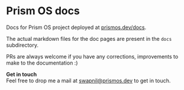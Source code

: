 # Prism OS docs

Docs for Prism OS project deployed at [prismos.dev/docs](prismos.dev/docs).

The actual markdown files for the doc pages are present in the `docs` subdirectory.

PRs are always welcome if you have any corrections, improvements to make to the documentation :)

**Get in touch**  
Feel free to drop me a mail at swapnil@prismos.dev to get in touch.
